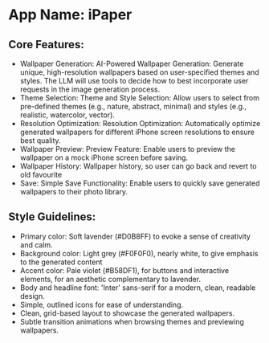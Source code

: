 # **App Name**: iPaper

## Core Features:

- Wallpaper Generation: AI-Powered Wallpaper Generation: Generate unique, high-resolution wallpapers based on user-specified themes and styles. The LLM will use tools to decide how to best incorporate user requests in the image generation process.
- Theme Selection: Theme and Style Selection: Allow users to select from pre-defined themes (e.g., nature, abstract, minimal) and styles (e.g., realistic, watercolor, vector).
- Resolution Optimization: Resolution Optimization: Automatically optimize generated wallpapers for different iPhone screen resolutions to ensure best quality.
- Wallpaper Preview: Preview Feature: Enable users to preview the wallpaper on a mock iPhone screen before saving.
- Wallpaper History: Wallpaper history, so user can go back and revert to old favourite
- Save: Simple Save Functionality: Enable users to quickly save generated wallpapers to their photo library.

## Style Guidelines:

- Primary color: Soft lavender (#D0B8FF) to evoke a sense of creativity and calm.
- Background color: Light grey (#F0F0F0), nearly white, to give emphasis to the generated content
- Accent color: Pale violet (#B58DF1), for buttons and interactive elements, for an aesthetic complementary to lavender.
- Body and headline font: 'Inter' sans-serif for a modern, clean, readable design.
- Simple, outlined icons for ease of understanding.
- Clean, grid-based layout to showcase the generated wallpapers.
- Subtle transition animations when browsing themes and previewing wallpapers.